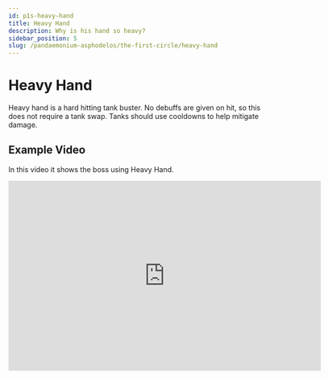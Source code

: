 ```yaml
---
id: p1s-heavy-hand
title: Heavy Hand
description: Why is his hand so heavy?
sidebar_position: 5
slug: /pandaemonium-asphodelos/the-first-circle/heavy-hand
---
```


# Heavy Hand
Heavy hand is a hard hitting tank buster.  No debuffs are given on hit, so this does not require a tank swap.  Tanks should use cooldowns to help mitigate damage.

## Example Video
In this video it shows the boss using Heavy Hand.
<iframe src="https://player.twitch.tv/?video=1271765007&parent=localhost&parent=manbeardgames.com&autoplay=false" 
    frameBorder="0" 
    allowFullScreen={true} 
    scrolling="no" 
    height="378" 
    width="620"></iframe>
